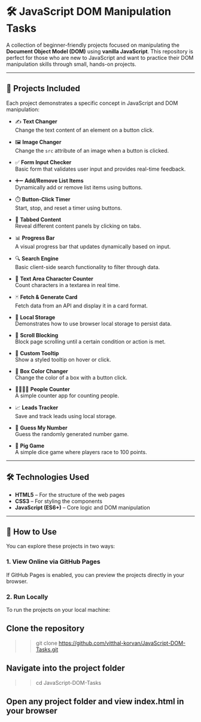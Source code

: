 # 🛠️ JavaScript DOM Manipulation Tasks

A collection of beginner-friendly projects focused on manipulating the **Document Object Model (DOM)** using **vanilla JavaScript**. This repository is perfect for those who are new to JavaScript and want to practice their DOM manipulation skills through small, hands-on projects.

---

## 🚀 Projects Included

Each project demonstrates a specific concept in JavaScript and DOM manipulation:

- ✍️ **Text Changer**  
  Change the text content of an element on a button click.

- 🖼️ **Image Changer**  
  Change the `src` attribute of an image when a button is clicked.

- ✅ **Form Input Checker**  
  Basic form that validates user input and provides real-time feedback.

- ➕➖ **Add/Remove List Items**  
  Dynamically add or remove list items using buttons.

- ⏱️ **Button-Click Timer**  
  Start, stop, and reset a timer using buttons.

- 📑 **Tabbed Content**  
  Reveal different content panels by clicking on tabs.

- 📊 **Progress Bar**  
  A visual progress bar that updates dynamically based on input.

- 🔍 **Search Engine**  
  Basic client-side search functionality to filter through data.

- 🧮 **Text Area Character Counter**  
  Count characters in a textarea in real time.

- 🃏 **Fetch & Generate Card**  
  Fetch data from an API and display it in a card format.

- 💾 **Local Storage**  
  Demonstrates how to use browser local storage to persist data.

- 🚫 **Scroll Blocking**  
  Block page scrolling until a certain condition or action is met.

- 💬 **Custom Tooltip**  
  Show a styled tooltip on hover or click.

- 🎨 **Box Color Changer**  
  Change the color of a box with a button click.

- 👨‍👩‍👧‍👦 **People Counter**  
  A simple counter app for counting people.

- 📈 **Leads Tracker**  
  Save and track leads using local storage.

- 🔢 **Guess My Number**  
  Guess the randomly generated number game.

- 🐷 **Pig Game**  
  A simple dice game where players race to 100 points.

---

## 🛠️ Technologies Used

- **HTML5** – For the structure of the web pages  
- **CSS3** – For styling the components  
- **JavaScript (ES6+)** – Core logic and DOM manipulation  

---

## 📂 How to Use

You can explore these projects in two ways:

### 1. View Online via GitHub Pages
If GitHub Pages is enabled, you can preview the projects directly in your browser.

### 2. Run Locally

To run the projects on your local machine:


## Clone the repository
>>git clone https://github.com/vitthal-korvan/JavaScript-DOM-Tasks.git

## Navigate into the project folder
>>cd JavaScript-DOM-Tasks

## Open any project folder and view index.html in your browser
